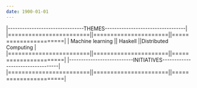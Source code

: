 ```yaml
---
date: 1900-01-01
---
```




|--------------------------------THEMES----------------------------------|
|========================||======================||======================|
|    Machine learning    ||     Haskell          ||Distributed Computing |
|========================||======================||======================|
|---------------------------INITIATIVES----------------------------------|
|========================||======================||======================|



